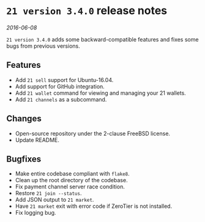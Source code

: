 # `21 version 3.4.0` release notes

*2016-06-08*

`21 version 3.4.0` adds some backward-compatible features and fixes some bugs from previous versions.

## Features
- Add `21 sell` support for Ubuntu-16.04.
- Add support for GitHub integration.
- Add `21 wallet` command for viewing and managing your 21 wallets.
- Add `21 channels` as a subcommand.

## Changes
- Open-source repository under the 2-clause FreeBSD license.
- Update README.

## Bugfixes
- Make entire codebase compliant with `flake8`.
- Clean up the root directory of the codebase.
- Fix payment channel server race condition.
- Restore `21 join --status`.
- Add JSON output to `21 market`.
- Have `21 market` exit with error code if ZeroTier is not installed.
- Fix logging bug.
